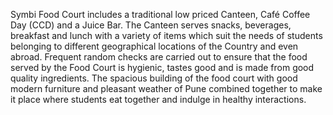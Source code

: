 Symbi Food Court includes a traditional low priced Canteen, Café Coffee Day (CCD) and a Juice Bar. The Canteen serves snacks, beverages, breakfast and lunch with a variety of items which suit the needs of students belonging to different geographical locations of the Country and even abroad. Frequent random checks are carried out to ensure that the food served by the Food Court is hygienic, tastes good and is made from good quality ingredients. The spacious building of the food court with good modern furniture and pleasant weather of Pune combined together to make it place where students eat together and indulge in healthy interactions.